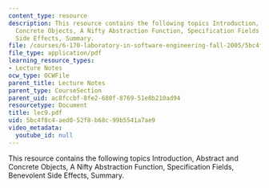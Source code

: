 ```yaml
---
content_type: resource
description: This resource contains the following topics Introduction, Abstract and
  Concrete Objects, A Nifty Abstraction Function, Specification Fields, Benevolent
  Side Effects, Summary.
file: /courses/6-170-laboratory-in-software-engineering-fall-2005/5bc4f8c4aed052f8b68c99b5541a7ae9_lec9.pdf
file_type: application/pdf
learning_resource_types:
- Lecture Notes
ocw_type: OCWFile
parent_title: Lecture Notes
parent_type: CourseSection
parent_uid: ac8fccbf-8fe2-680f-8769-51e8b210ad94
resourcetype: Document
title: lec9.pdf
uid: 5bc4f8c4-aed0-52f8-b68c-99b5541a7ae9
video_metadata:
  youtube_id: null
---
```

This resource contains the following topics Introduction, Abstract and Concrete Objects, A Nifty Abstraction Function, Specification Fields, Benevolent Side Effects, Summary.

